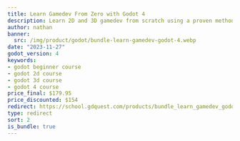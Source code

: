 ```yaml
---
title: Learn Gamedev From Zero with Godot 4
description: Learn 2D and 3D gamedev from scratch using a proven method that has helped thousands of people become game developers.
author: nathan
banner:
  src: /img/product/godot/bundle-learn-gamedev-godot-4.webp
date: "2023-11-27"
godot_version: 4
keywords:
- godot beginner course
- godot 2d course
- godot 3d course
- godot 4 course
price_final: $179.95
price_discounted: $154
redirect: https://school.gdquest.com/products/bundle_learn_gamedev_godot_4
type: redirect
sort: 2
is_bundle: true
---
```

